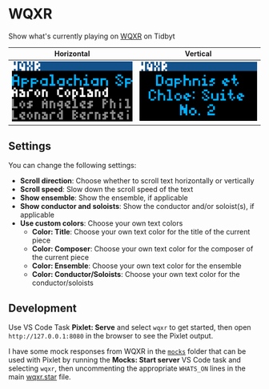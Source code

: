 # WQXR

Show what's currently playing on [WQXR](https://wqxr.org) on Tidbyt

| Horizontal                                      | Vertical                                      |
| ----------------------------------------------- | --------------------------------------------- |
| ![WQXR "What's On?"](/wqxr/wqxr-horizontal.gif) | ![WQXR "What's On?"](/wqxr/wqxr-vertical.gif) |

## Settings

You can change the following settings:

- **Scroll direction**: Choose whether to scroll text horizontally or vertically
- **Scroll speed**: Slow down the scroll speed of the text
- **Show ensemble**: Show the ensemble, if applicable
- **Show conductor and soloists**: Show the conductor and/or soloist(s), if applicable
- **Use custom colors**: Choose your own text colors
  - **Color: Title**: Choose your own text color for the title of the current piece
  - **Color: Composer**: Choose your own text color for the composer of the current piece
  - **Color: Ensemble**: Choose your own text color for the ensemble
  - **Color: Conductor/Soloists**: Choose your own text color for the conductor/soloists

## Development

Use VS Code Task **Pixlet: Serve** and select `wqxr` to get started, then open `http://127.0.0.1:8080` in the browser to see the Pixlet output.

I have some mock responses from WQXR in the [`mocks`](/wqxr/mocks) folder that can be used with Pixlet by running the **Mocks: Start server** VS Code task and selecting `wqxr`, then uncommenting the appropriate `WHATS_ON` lines in the main [wqxr.star](/wqxr/wqxr.star) file.
